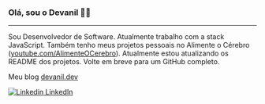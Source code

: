 ### Olá, sou o Devanil 👋😄
---

Sou Desenvolvedor de Software. Atualmente trabalho com a stack JavaScript. Também tenho meus projetos pessoais no Alimente o Cérebro ([youtube.com/AlimenteOCerebro](https://youtube.com/AlimenteOCerebro)). Atualmente estou atualizando os README dos projetos. Volte em breve para um GitHub completo.

Meu blog [devanil.dev](https://devanil.dev)

[![Linkedin](https://i.stack.imgur.com/gVE0j.png) LinkedIn](https://www.linkedin.com/in/devaniljr/)
&nbsp;

<!--
**devaniljr/devaniljr** is a ✨ _special_ ✨ repository because its `README.md` (this file) appears on your GitHub profile.

Here are some ideas to get you started:

- 🔭 I’m currently working on ...
- 🌱 I’m currently learning ...
- 👯 I’m looking to collaborate on ...
- 🤔 I’m looking for help with ...
- 💬 Ask me about ...
- 📫 How to reach me: ...
- 😄 Pronouns: ...
- ⚡ Fun fact: ...
-->
